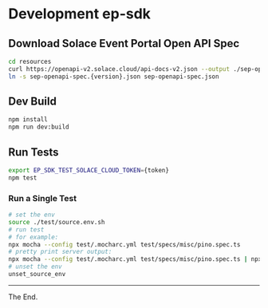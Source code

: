 # Development ep-sdk


## Download Solace Event Portal Open API Spec

```bash
cd resources
curl https://openapi-v2.solace.cloud/api-docs-v2.json --output ./sep-openapi-spec.{version}.json
ln -s sep-openapi-spec.{version}.json sep-openapi-spec.json
```

## Dev Build

```bash
npm install
npm run dev:build
```

## Run Tests

```bash
export EP_SDK_TEST_SOLACE_CLOUD_TOKEN={token}
npm test

```

### Run a Single Test
````bash
# set the env
source ./test/source.env.sh
# run test
# for example:
npx mocha --config test/.mocharc.yml test/specs/misc/pino.spec.ts
# pretty print server output:
npx mocha --config test/.mocharc.yml test/specs/misc/pino.spec.ts | npx pino-pretty
# unset the env
unset_source_env
````


---

The End.
